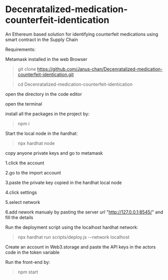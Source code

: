 # Decenratalized-medication-counterfeit-identication
An Ethereum based solution for identifying counterfeit medications using smart contract in the Supply Chain

Requirements:

Metamask installed in the web Browser


>git clone https://github.com/Janus-chan/Decenratalized-medication-counterfeit-identication.git

>cd Decenratalized-medication-counterfeit-identication

open the directory in the code editor

open the terminal

install all the packages in the project by: 

>npm i

Start the local node in the hardhat:

>npx hardhat node

copy anyone private keys and go to metamask 

1.click the account

2.go to the import account

3.paste the private key copied in the hardhat local node

4.click settings

5.select network

6.add nework manualy by pasting the server url "http://127.0.0.1:8545/" and fill the details

Run the deployment script using the localhost hardhat network:

>npx hardhat run scripts/deploy.js --network localhost

Create an account in Web3.storage and paste the API keys in the actors code  in the token variable

Run the front-end by:

>npm start

